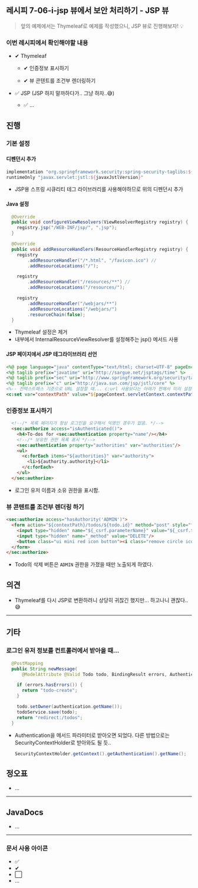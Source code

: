 ## 레시피 7-06-i-jsp 뷰에서 보안 처리하기 - JSP 뷰

> 앞의 예제에서는 Thymeleaf로 예제를 작성했으니, JSP 뷰로 진행해보자! 💡

### 이번 레시피에서 확인해야할  내용

* ✔ Thymeleaf
  * ✔ 인증정보 표시하기

  * ✔ 뷰 콘텐트를 조건부 렌더링하기

* ✅ JSP (JSP 하지 말까하다가.. 그냥 하자..😅)
  * ✅ ...



## 진행

### 기본 설정

#### 디펜던시 추가

```groovy
implementation "org.springframework.security:spring-security-taglibs:${springSecurityVersion}"
runtimeOnly "javax.servlet:jstl:${javaxJstlVersion}"
```

* JSP용 스프링 시큐리티 테그 라이브러리를 사용해야하므로 위의 디펜던시 추가

  

#### Java 설정

```java
  @Override
  public void configureViewResolvers(ViewResolverRegistry registry) {
    registry.jsp("/WEB-INF/jsp/", ".jsp");
  }

  @Override
  public void addResourceHandlers(ResourceHandlerRegistry registry) {
    registry
        .addResourceHandler("/*.html", "/favicon.ico") //
        .addResourceLocations("/");

    registry
        .addResourceHandler("/resources/**") //
        .addResourceLocations("/resources/");

    registry
        .addResourceHandler("/webjars/**")
        .addResourceLocations("/webjars/")
        .resourceChain(false);
  }
```

* Thymeleaf 설정은 제거
* 내부에서 InternalResourceViewResolver를 설정해주는 jsp() 메서드 사용
  

#### JSP 페이지에서 JSP 테그라이브러리 선언

```jsp
<%@ page language="java" contentType="text/html; charset=UTF-8" pageEncoding="UTF-8" %>
<%@ taglib prefix="javatime" uri="http://sargue.net/jsptags/time" %>
<%@ taglib prefix="sec" uri="http://www.springframework.org/security/tags" %>
<%@ taglib prefix="c" uri="http://java.sun.com/jsp/jstl/core" %>
<%-- 컨텍스트패스 기준으로 URL 설정할 때... c:url 사용보다는 아래가 편해서 미리 설정함 --%>
<c:set var="contextPath" value="${pageContext.servletContext.contextPath}"/>
```



###  인증정보 표시하기

```html
  <!--/* 목록 페이지가 항상 로그인을 요구해서 익명인 경우가 없음. */-->
  <sec:authorize access="isAuthenticated()">
    <h4>To-dos for <sec:authentication property="name"/></h4>
    <!--/* 보유한 권한 목록 표시 */-->
    <sec:authentication property="authorities" var="authorities"/>
    <ul>
      <c:forEach items="${authorities}" var="authority">
        <li>${authority.authority}</li>
      </c:forEach>
    </ul>
  </sec:authorize>
```

* 로그인 유저 이름과 소유 권한을  표시함.



### 뷰 콘텐트를 조건부 렌더링 하기

```html
<sec:authorize access="hasAuthority('ADMIN')">
  <form action="${contextPath}/todos/${todo.id}" method="post" style="float: left;">
    <input type="hidden" name="${_csrf.parameterName}" value="${_csrf.token}"/>
    <input type="hidden" name="_method" value="DELETE"/>
    <button class="ui mini red icon button"><i class="remove circle icon"></i></button>
  </form>
</sec:authorize>
```

* Todo의 삭제 버튼은 `ADMIN` 권한을 가졌을 때만 노출되게 하였다.




## 의견

* Thymeleaf를 다시 JSP로 변환하려니 상당히 귀찮긴 했지만... 하고나니 괜찮다..😅



---

## 기타

### 로그인 유저 정보를 컨트롤러에서 받아올 때...

```java
  @PostMapping
  public String newMessage(
      @ModelAttribute @Valid Todo todo, BindingResult errors, Authentication authentication) {

    if (errors.hasErrors()) {
      return "todo-create";
    }

    todo.setOwner(authentication.getName());
    todoService.save(todo);
    return "redirect:/todos";
  }
```

* Authentication을 메서드 파라미터로 받아오면 되었다.
  다른 방법으로는 SecurityContextHolder로 받아와도 될 듯..

  ```java
  SecurityContextHolder.getContext().getAuthentication().getName();
  ```

  



## 정오표

* ...
  


---

## JavaDocs

* ...



---

### 문서 사용 아이콘

* ✅
* ✔
* ⬜
* ...

